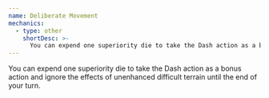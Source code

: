 ```yaml
---
name: Deliberate Movement
mechanics:
  - type: other
    shortDesc: >-
      You can expend one superiority die to take the Dash action as a bonus action and ignore the effects of unenhanced difficult terrain until the end of your turn.
---
```

You can expend one superiority die to take the Dash action as a bonus action and ignore the effects of unenhanced difficult terrain until the end of your turn.
